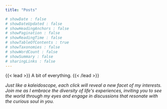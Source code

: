 ```yaml
---
title: "Posts"

# showDate : false
# showDateUpdated : false
# showHeadingAnchors : false
# showPagination : false
# showReadingTime : false
# showTableOfContents : true
# showTaxonomies : false
# showWordCount : false
# showSummary : false
# sharingLinks : false
---
```


{{< lead >}}
A bit of everything.
{{< /lead >}}

*Just like a kaleidoscope, each click will reveal a new facet of my interests. Join me as I embrace the diversity of life's experiences, inviting you to see the world through my eyes and engage in discussions that resonate with the curious soul in you.*
